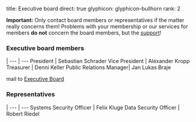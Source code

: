 title: Executive board
direct: true
glyphicon: glyphicon-bullhorn
rank: 2


__Important:__ Only contact board members or representatives if the matter really concerns them! Problems with your membership or our services for members __do not__ concern the board members, but the [support](/contact)!

### Executive board members
 |
--- | ---
President		| Sebastian Schrader
Vice President		| Alexander Kropp
Treasurer		| Denni Keller
Public Relations Manager| Jan Lukas Braje

mail to [Executive Board](mailto:vorstand@agdsn.de)

### Representatives
 |
--- | ---
Systems Security Officer	| Felix Kluge
Data Security Officer		| Robert Riedel
